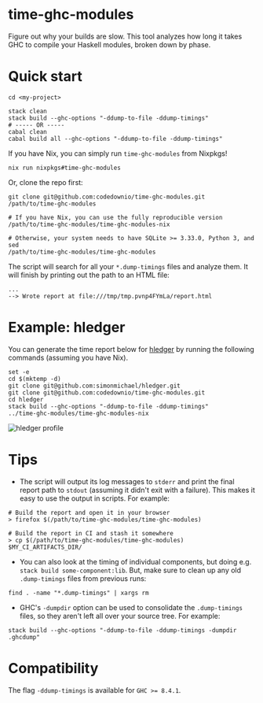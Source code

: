 
# time-ghc-modules

Figure out why your builds are slow. This tool analyzes how long it takes GHC to compile your Haskell modules, broken down by phase.

# Quick start

``` shell
cd <my-project>

stack clean
stack build --ghc-options "-ddump-to-file -ddump-timings"
# ----- OR -----
cabal clean
cabal build all --ghc-options "-ddump-to-file -ddump-timings"
```

If you have Nix, you can simply run `time-ghc-modules` from Nixpkgs!

``` shell
nix run nixpkgs#time-ghc-modules
```

Or, clone the repo first:

``` shell
git clone git@github.com:codedownio/time-ghc-modules.git /path/to/time-ghc-modules

# If you have Nix, you can use the fully reproducible version
/path/to/time-ghc-modules/time-ghc-modules-nix

# Otherwise, your system needs to have SQLite >= 3.33.0, Python 3, and sed
/path/to/time-ghc-modules/time-ghc-modules
```

The script will search for all your `*.dump-timings` files and analyze them. It will finish by printing out the path to an HTML file:

``` shell
...
--> Wrote report at file:///tmp/tmp.pvnp4FYmLa/report.html
```

# Example: hledger

You can generate the time report below for [hledger](https://github.com/simonmichael/hledger) by running the following commands (assuming you have Nix).

``` shell
set -e
cd $(mktemp -d)
git clone git@github.com:simonmichael/hledger.git
git clone git@github.com:codedownio/time-ghc-modules.git
cd hledger
stack build --ghc-options "-ddump-to-file -ddump-timings"
../time-ghc-modules/time-ghc-modules-nix
```

![hledger profile](./hledger.png)

# Tips

* The script will output its log messages to `stderr` and print the final report path to `stdout` (assuming it didn't exit with a failure). This makes it easy to use the output in scripts. For example:

``` shell
# Build the report and open it in your browser
> firefox $(/path/to/time-ghc-modules/time-ghc-modules)
```

``` shell
# Build the report in CI and stash it somewhere
> cp $(/path/to/time-ghc-modules/time-ghc-modules) $MY_CI_ARTIFACTS_DIR/
```

* You can also look at the timing of individual components, but doing e.g. `stack build some-component:lib`. But, make sure to clean up any old `.dump-timings` files from previous runs:

``` shell
find . -name "*.dump-timings" | xargs rm
```

* GHC's `-dumpdir` option can be used to consolidate the `.dump-timings` files, so they aren't left all over your source tree. For example:

``` shell
stack build --ghc-options "-ddump-to-file -ddump-timings -dumpdir .ghcdump"
```

# Compatibility

The flag `-ddump-timings` is available for `GHC >= 8.4.1`.
